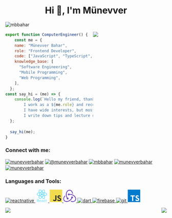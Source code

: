 <h1 align="center">Hi 👋, I'm Münevver</h1>
<p align="left"> <img src="https://komarev.com/ghpvc/?username=mbbahar&label=Profile%20views&color=0e75b6&style=flat" alt="mbbahar" /> </p>

<img align='right' src="https://media.giphy.com/media/dWxO36Jzd6bTSt5dIY/giphy.gif" width="230">

```javascript
export function ComputerEngineer() {
    const me = {
    name: "Münevver Bahar",
    role: "Frontend Developer",
    code: ["JavaScript", "TypeScript", "Dart", "Java", "Php", "HTML", "CSS"],
    knowledge_base: [
      "Software Engineering",
      "Mobile Programming",
      "Web Programming",
    ],
  };
const say_hi = (me) => {
    console.log(`Hello my friend, thanks for dropping by! This is ${me.name}, I live in Turkey. 
        I work as a ${me.role} and recently I am focusing on unit testing and web programming for my personal growth.
        I have wide interests, but most of them are multi-platform mobile programming.
        I write down tips and lecture notes on my personal tech blog, which can be found here: https://munevverbahar.medium.com/`);
  };
  
  say_hi(me);
}
```
<h3 align="left">Connect with me:</h3>

<p align="left">
<a href="https://linkedin.com/in/munevverbahar" target="blank"><img align="center" src="https://cdn.jsdelivr.net/npm/simple-icons@3.0.1/icons/linkedin.svg" alt="munevverbahar" height="30" width="40" /></a>
<a href="https://medium.com/@munevverbahar" target="blank"><img align="center" src="https://cdn.jsdelivr.net/npm/simple-icons@3.0.1/icons/medium.svg" alt="@munevverbahar" height="30" width="40" /></a>
<a href="https://twitter.com/mbbahar_" target="blank"><img align="center" src="https://cdn.jsdelivr.net/npm/simple-icons@3.0.1/icons/twitter.svg" alt="mbbahar" height="30" width="40" /></a>
<a href="https://www.behance.net/munevverbahar" target="blank"><img align="center" src="https://cdn.jsdelivr.net/npm/simple-icons@3.0.1/icons/behance.svg" alt="munevverbahar" height="30" width="40" /></a>
<a href="https://www.hackerrank.com/munevverbahar" target="blank"><img align="center" src="https://cdn.jsdelivr.net/npm/simple-icons@3.0.1/icons/hackerrank.svg" alt="munevverbahar" height="30" width="40" /></a>
</p>

<h3 align="left">Languages and Tools:</h3>
<p align="left"> <a href="https://reactnative.dev/" target="_blank"> <img src="https://reactnative.dev/img/header_logo.svg" alt="reactnative" width="40" height="40"/> </a><a href="https://reactjs.org/" target="_blank"> <img src="https://raw.githubusercontent.com/devicons/devicon/master/icons/react/react-original-wordmark.svg" alt="react" width="40" height="40"/> </a>  <a href="https://developer.mozilla.org/en-US/docs/Web/JavaScript" target="_blank"> <img src="https://raw.githubusercontent.com/devicons/devicon/master/icons/javascript/javascript-original.svg" alt="javascript" width="40" height="40"/> </a>  <a href="https://redux.js.org" target="_blank"> <img src="https://raw.githubusercontent.com/devicons/devicon/master/icons/redux/redux-original.svg" alt="redux" width="40" height="40"/> </a> <a href="https://dart.dev" target="_blank"> <img src="https://www.vectorlogo.zone/logos/dartlang/dartlang-icon.svg" alt="dart" width="40" height="40"/> </a> <a href="https://firebase.google.com/" target="_blank"> <img src="https://www.vectorlogo.zone/logos/firebase/firebase-icon.svg" alt="firebase" width="40" height="40"/> </a> <a href="https://git-scm.com/" target="_blank"> <img src="https://www.vectorlogo.zone/logos/git-scm/git-scm-icon.svg" alt="git" width="40" height="40"/> </a> <a href="https://www.typescriptlang.org/" target="_blank"> <img src="https://raw.githubusercontent.com/devicons/devicon/master/icons/typescript/typescript-original.svg" alt="typescript" width="40" height="40"/> </a> </p>


<p>
  <img src="https://github-readme-stats.vercel.app/api/top-langs/?username=mbbahar&layout=compact&theme=dark&hide_border=1" align="left" />
  <img src="https://github-readme-stats.vercel.app/api?username=mbbahar&show_icons=true&theme=dark&hide_border=1&count_private=true" align="right" />
</p>
